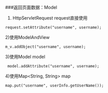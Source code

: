 ###返回页面数据：Model
  1) HttpServletRequest request直接使用
    
    request.setAttribute("username", username);
  
  
  2)使用ModelAndView
    
    m_v.addObject("username", username);
  
  3)使用Model model
    
     model.addAttribute("username", username);
    
  4)使用Map<String, String> map
   
    map.put("username", userInfo.getUserName());
